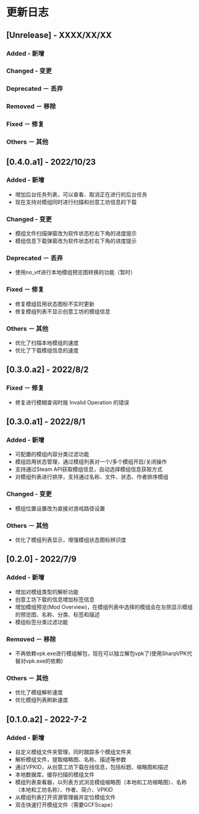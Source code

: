 # 更新日志

## [Unrelease] - XXXX/XX/XX
### Added - 新增
### Changed - 变更
### Deprecated － 丢弃
### Removed － 移除
### Fixed － 修复
### Others － 其他

## [0.4.0.a1] - 2022/10/23
### Added - 新增
* 增加后台任务列表，可以查看、取消正在进行的后台任务
* 现在支持对模组同时进行扫描和创意工坊信息的下载
### Changed - 变更
* 模组文件扫描弹窗改为软件状态栏右下角的进度提示
* 模组信息下载弹窗改为软件状态栏右下角的进度提示
### Deprecated － 丢弃
* 使用no_vtf进行本地模组预览图转换的功能（暂时）
### Fixed － 修复
* 修复模组启用状态图标不实时更新
* 修复模组列表不显示创意工坊的模组信息
### Others － 其他
* 优化了扫描本地模组的速度
* 优化了下载模组信息的速度

## [0.3.0.a2] - 2022/8/2
### Fixed － 修复
* 修复进行模糊查询时报 Invalid Operation 的错误

## [0.3.0.a1] - 2022/8/1
### Added - 新增
* 可配置的模组内容分类过滤功能
* 模组启用状态管理，通过模组列表对一个/多个模组开启/关闭操作
* 支持通过Steam API获取模组信息，自动选择模组信息获取方式
* 对模组列表进行排序，支持通过名称、文件、状态、作者排序模组
### Changed - 变更
* 模组位置设置改为直接对游戏路径设置
### Others － 其他
* 优化了模组列表显示，增强模组状态图标辨识度

## [0.2.0] - 2022/7/9
### Added - 新增
* 增加对模组类型的解析功能
* 创意工坊下载的信息增加标签信息
* 增加模组预览(Mod Overview)，在模组列表中选择的模组会在左侧显示模组的预览图、名称、分类、标签和描述
* 模组标签分类过滤功能

### Removed － 移除
* 不再依赖vpk.exe进行模组解包，现在可以独立解包vpk了(使用SharpVPK代替对vpk.exe的依赖)

### Others － 其他
* 优化了模组解析速度
* 优化模组列表刷新速度

## [0.1.0.a2] - 2022-7-2
### Added - 新增
* 自定义模组文件夹管理，同时跟踪多个模组文件夹
* 解析模组文件，提取缩略图、名称、描述等参数
* 通过VPKID，从创意工坊下载在线信息，包括标题、缩略图和描述
* 本地数据库，缓存扫描的模组文件
* 模组列表查看器，以列表方式浏览模组缩略图（本地和工坊缩略图）、名称（本地和工坊名称）、作者、简介、VPKID
* 从模组列表打开资源管理器并定位模组文件
* 双击快速打开模组文件（需要GCFScape）